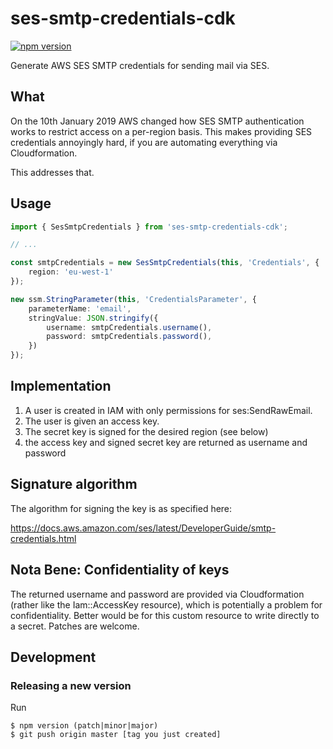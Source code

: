 # ses-smtp-credentials-cdk

[![npm version](https://badge.fury.io/js/ses-smtp-credentials-cdk.svg)](https://badge.fury.io/js/ses-smtp-credentials-cdk)

Generate AWS SES SMTP credentials for sending mail via SES.

## What

On the 10th January 2019 AWS changed how SES SMTP authentication works to restrict
access on a per-region basis. This makes providing SES credentials annoyingly hard, if you are automating everything via Cloudformation.

This addresses that.

## Usage

```typescript
import { SesSmtpCredentials } from 'ses-smtp-credentials-cdk';

// ...

const smtpCredentials = new SesSmtpCredentials(this, 'Credentials', {
    region: 'eu-west-1'
});

new ssm.StringParameter(this, 'CredentialsParameter', {
    parameterName: 'email',
    stringValue: JSON.stringify({
        username: smtpCredentials.username(),
        password: smtpCredentials.password(),
    })
});
```

## Implementation

1. A user is created in IAM with only permissions for ses:SendRawEmail.
2. The user is given an access key.
3. The secret key is signed for the desired region (see below)
4. the access key and signed secret key are returned as username and password

## Signature algorithm

The algorithm for signing the key is as specified here:

https://docs.aws.amazon.com/ses/latest/DeveloperGuide/smtp-credentials.html

## Nota Bene: Confidentiality of keys

The returned username and password are provided via Cloudformation (rather like the Iam::AccessKey resource), which is potentially a problem for confidentiality. Better would be for this custom resource to write directly to a secret. Patches are welcome.

## Development

### Releasing a new version

Run
```
$ npm version (patch|minor|major)
$ git push origin master [tag you just created]
```
